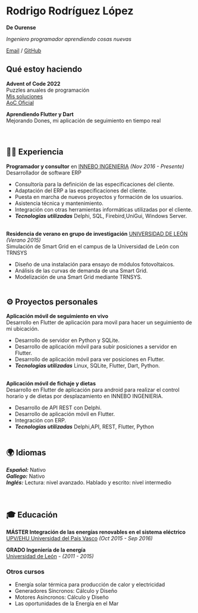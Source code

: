 # Rodrigo Rodríguez López

**De Ourense**

_Ingeniero programador aprendiendo cosas nuevas_

[Email](mailto:rrlpro@tutanota.com) / [GitHub](https://github.com/balboar/) 

## Qué estoy haciendo

**Advent of Code 2022**<br>
Puzzles anuales de programación <br>
[Mis soluciones](https://github.com/balboar/aoc2021)<br>
[AoC Oficial](https://adventofcode.com/)<br>

**Aprendiendo Flutter y Dart**<br>
Mejorando Dones, mi aplicación de seguimiento en tiempo real<br>
<br><br>

## 👨‍💻 Experiencia

**Programador y consultor** en [INNEBO INGENIERIA](https://innebo.es/) _(Nov 2016 - Presente)_ <br>
Desarrollador de software ERP<br>
- Consultoría para la definición de las especificaciones del cliente.
- Adaptación del ERP a las especificaciones del cliente.
- Puesta en marcha de nuevos proyectos y formación de los usuarios.
- Asistencia técnica y mantenimiento.
- Integración con otras herramientas informáticas utilizadas por el cliente.
- **_Tecnologías utilizadas_** Delphi, SQL, Firebird,UniGui, Windows Server.
<br><br>

**Residencia de verano en grupo de investigación** [UNIVERSIDAD DE LEÓN](https://www.unileon.es/) _(Verano 2015)_<br>
Simulación de Smart Grid en el campus de la Universidad de León con TRNSYS<br>
- Diseño de una instalación para ensayo de módulos fotovoltaicos.
- Análisis de las curvas de demanda de una Smart Grid.
- Modelización de una Smart Grid mediante TRNSYS.
<br><br>

## ⚙️ Proyectos personales

**Aplicación móvil de seguimiento en vivo**<br>
Desarrollo en Flutter de aplicación para movil para hacer un seguimiento de mi ubicación. <br>
  - Desarrollo de servidor en Python y SQLite.
  - Desarrollo de aplicación móvil para subir posiciones a servidor en Flutter.
  - Desarrollo de aplicación móvil para ver posiciones en Flutter.
  - **_Tecnologías utilizadas_** Linux, SQLite, Flutter, Dart, Python.
<br><br>

**Aplicación móvil de fichaje y dietas**<br>
Desarrollo en Flutter de aplicación para android para realizar el control horario y de dietas por desplazamiento en INNEBO INGENIERIA. <br>
  - Desarrollo de API REST con Delphi.
  - Desarrollo de aplicación móvil en Flutter.
  - Integración con ERP.
  - **_Tecnologías utilizadas_** Delphi,API, REST, Flutter, Python
<br><br>

## 🌍 Idiomas

**_Español:_** Nativo<br>
**_Gallego:_** Nativo<br>
**_Inglés:_** Lectura: nivel avanzado. Hablado y escrito: nivel intermedio<br>
<br><br>

## 🎓 Educación

**MÁSTER Integración de las energías renovables en el sistema eléctrico**<br>
[UPV/EHU Universidad del País Vasco](https://www.ehu.eus/es/web/master/master-integracion-energias-renovables-sistema-electrico)  _(Oct 2015 - Sep 2016)_

**GRADO Ingeniería de la energía**<br>
[Universidad de León](https://www.unileon.es/estudiantes/oferta-academica/grados/grado-en-ingenieria-de-la-energia) -  _(2011 - 2015)_

### Otros cursos

- Energía solar térmica para producción de calor y electricidad
- Generadores Síncronos: Cálculo y Diseño
- Motores Asíncronos: Cálculo y Diseño
- Las oportunidades de la Energía en el Mar
